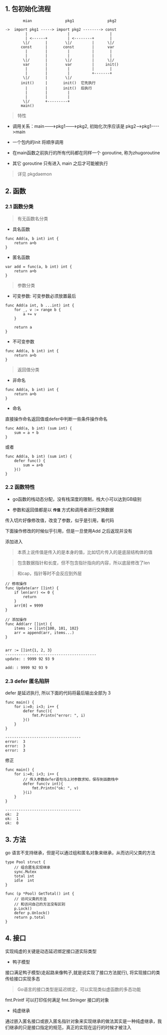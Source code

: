 


<h2 id='1'> 1. 包初始化流程 </h2>

```
        mian               pkg1               pkg2

->  import pkg1 -----> import pkg2 --------> const
         |                  |                  |
         | <------+         | <--------+       |
        \|/       |        \|/         |      \|/
       const      |       const        |      var
         |        |         |          |       |
         |        |         |          |       |
        \|/       |        \|/         |      \|/
        var       |        var         |     init()
         |        |         |          |       |
         |        |         |          +-------+
        \|/       |        \|/
       init()     |       init()  它先执行
         |        |       init()  后执行
         |        |         |
         |        |         |
        \|/       +---------+ 
       main()

```

> 特性

- 调用关系：main--->pkg1--->pkg2, 初始化次序应该是 pkg2-->pkg1---->main

- 一个包内的init 将顺序调用

- 在main函数之前执行的所有代码都在同样一个 goroutine, 称为zhugoroutine

- 其它 goroutine 只有进入 main 之后才可能被执行

> 详见 pkgdaemon


<h2 id='2'> 2. 函数 </h2>

<h3 id='2.1'> 2.1 函数分类 </h3>

> 有无函数名分类

- 具名函数

```
func Add(a, b int) int {
    return a+b
}
```

- 匿名函数

```
var add = func(a, b int) int {
    return a+b
}
```

> 参数分类

- 可变参数: 可变参数必须放置最后

```
func Add(a int, b ...int) int {
    for _, v := range b {
        a += v
    }

    return a
}
```

- 不可变参数

```
func Add(a, b int) int {
    return a+b
}
```

> 返回值分类

- 非命名

```
func Add(a, b int) int {
    return a+b
}
```

- 命名

直接操作命名返回值或defer中判断一些条件操作命名

```
func Add(a, b int) (sum int) {
    sum = a + b
}
```

或者

```
func Add(a, b int) (sum int) {
    defer func() {
        sum = a+b
    }()
}
```

<h3 id='2.2'> 2.2 函数特性 </h3>

- go函数的栈动态分配，没有栈深度的限制，栈大小可以达到GB级别

- 参数和返回值都是以 **`传值`** 方式和调用者进行交换数据

传入切片好像修改值，改变了参数，似乎是引用，看代码

下面操作修改的时候似乎引用，但是一旦使用Add 之后返现并没有

添加进入


>
> 本质上说传值是传入的是本身的值，比如切片传入的是底层结构体的值

> 包含数据指针和长度，但不包含指针指向的内容，所以底层修改了len

> 和cap，指针等时不会反应到外层
>

```
// 修改操作
func Update(arr []int) {
	if len(arr) <= 0 {
		return
	}
	arr[0] = 9999
}

// 添加操作
func Add(arr []int) {
	items := []int{100, 101, 102}
	arr = append(arr, items...)
}


arr := []int{1, 2, 3}
-----------------------------------------
update: : 9999 92 93 9

add: : 9999 92 93 9
```

<h3 id='2.3'> 2.3 defer 匿名陷阱 </h3>

defer 是延迟执行, 所以下面的代码将最后输出全部为 3

```
func main() {
    for i:=0; i<3; i++ {
        defer func(){
            fmt.Printn("error: ", i)
        }()
    }
}

----------------------------------
error:  3
error:  3
error:  3
```

修正

```
func main() {
    for i:=0; i<3; i++ {
        // 传入参数defer语句马上对参数求知，保存到函数栈中
        defer func(v int){
            fmt.Printn("ok: ", v)
        }(i)
    }
}

----------------------------------
ok:  2
ok:  1
ok:  0
```

<h2 id='3'> 3. 方法 </h2>

go 语言不支持继承，但是可以通过组和匿名对象来继承，从而访问父类的方法

```
type Pool struct {
	// 组合匿名实现继承
	sync.Mutex
	total int
	idle  int
}

func (p *Pool) GetTotal() int {
	// 访问父类的方法
    // 和访问自己的方法没有区别
	p.Lock()
	defer p.Unlock()
	return p.total
}
```


<h2 id='4'> 4. 接口 </h2>

实现纯虚的关键是动态延迟绑定接口道实际类型

- 鸭子模型

接口满足鸭子模型(走起路来像鸭子,就是说实现了接口方法就行), 将实现接口的类传给接口实现多态

> Go语言的接口类型是延迟绑定，可以实现类似虚函数的多态功能

fmt.Printf 可以打印任何满足 fmt.Stringer 接口的对象

- 纯虚继承

通过嵌入匿名接口或嵌入匿名指针对象来实现继承的做法其实是一种纯虚继承，我们继承的只是接口指定的规范，真正的实现在运行的时候才被注入
